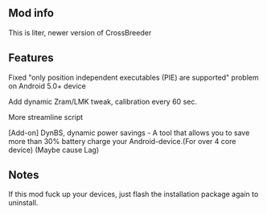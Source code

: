 ## Mod info

This is  liter, newer version of CrossBreeder 

## Features

Fixed "only position independent executables (PIE) are supported" problem on Android 5.0+ device

Add dynamic Zram/LMK tweak, calibration every 60 sec.

More streamline script

[Add-on] DynBS, dynamic power savings - A tool that allows you to save more than 30% battery charge your Android-device.(For over 4 core device) (Maybe cause Lag)

## Notes

If this mod fuck up your devices, just flash the installation package again to uninstall.
